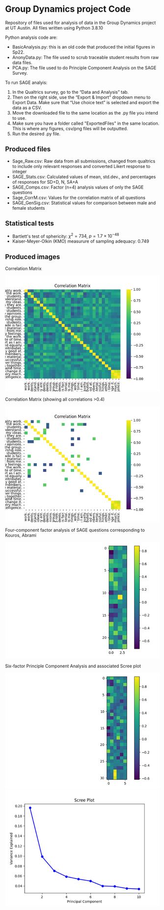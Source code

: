 # Group Dynamics project Code

Repository of files used for analysis of data in the Group Dynamics project at UT Austin.
All files written using Python 3.8.10

Python analysis code are:
- BasicAnalysis.py: this is an old code that produced the initial figures in Sp22.
- AnonyData.py: The file used to scrub traceable student results from raw data files.
- PCA.py: The file used to do Principle Component Analysis on the SAGE Survey.

To run SAGE analyis:
1.	In the Qualtrics survey, go to the “Data and Analysis” tab. 
2.	Then on the right side, use the “Export & Import” dropdown menu to Export Data. Make sure that “Use choice text” is selected and export the data as a CSV.
3.	Move the downloaded file to the same location as the .py file you intend to use.
4.	Make sure you have a folder called "ExportedFiles" in the same location. This is where any figures, csv/png files will be outputted.
5.	Run the desired .py file.

## Produced files
- Sage_Raw.csv: Raw data from all submissions, changed from qualtrics to include only relevant responses and converted Likert response to integer
- SAGE_Stats.csv: Calculated values of mean, std.dev., and percentages of responses for SD+D, N, SA+A
- SAGE_Comps.csv: Factor (n=4) analysis values of only the SAGE questions 
- Sage_CorrM.csv: Values for the correlation matrix of all questions
- SAGE_GenSig.csv: Statistical values for comparison between male and female students

## Statistical tests
- Bartlett's test of sphericity: $\chi^2 = 734$, $p = 1.7\times 10^{-48}$
- Kaiser-Meyer-Olkin (KMO) measurure of sampling adequacy: 0.749

## Produced images
Correlation Matrix

![Correlation Matrix](SAGE_CorrM.png)

Correlation Matrix (showing all correlations >0.4)

![Correlation Matrix](SAGE_CorrM_0.4.png)

Four-component factor analysis of SAGE questions corresponding to Kouros, Abrami

![SAGE Factor Analysis-for confirmation](SAGE_FA.png)

Six-factor Principle Component Analysis and associated Scree plot

![Survey PCA](SAGE_PCA.png)
![Scree Plot](Scree.png)
